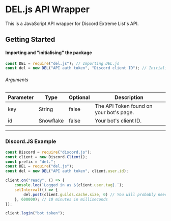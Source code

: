 # DEL.js API Wrapper
This is a JavaScript API wrapper for Discord Extreme List's API.

## Getting Started

#### Importing and "initialising" the package
```js
const DEL = require("del.js"); // Importing DEL.js
const del = new DEL("API auth token", "Discord client ID"); // Initialising it
```

###### Arguments
Parameter | Type | Optional | Description
|--------------|----------|--------------|--------------|
key | String | false | The API Token found on your bot's page.
id | Snowflake | false | Your bot's client ID.

--- 

### Discord.JS Example

```js
const Discord = require("discord.js");
const client = new Discord.Client();
const prefix = "del.";
const DEL = require("del.js");
const del = new DEL("API auth token", client.user.id);

client.on("ready", () => {
    console.log(`Logged in as ${client.user.tag}.`);
    setInterval(() => {
        del.post(client.guilds.cache.size, 0) // You will probably need to change this.
    }, 600000); // 10 minutes in milliseconds
});

client.login("bot token");
```
